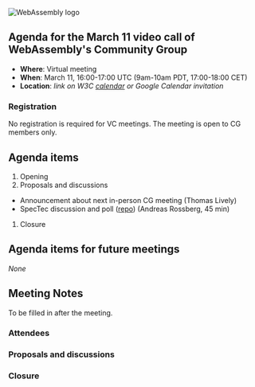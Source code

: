 ![WebAssembly logo](/images/WebAssembly.png)

## Agenda for the March 11 video call of WebAssembly's Community Group

- **Where**: Virtual meeting
- **When**: March 11, 16:00-17:00 UTC (9am-10am PDT, 17:00-18:00 CET)
- **Location**: *link on W3C [calendar](https://www.w3.org/groups/cg/webassembly/calendar/) or Google Calendar invitation*

### Registration

No registration is required for VC meetings. The meeting is open to CG members only.

## Agenda items

1. Opening
1. Proposals and discussions
  - Announcement about next in-person CG meeting (Thomas Lively)
  - SpecTec discussion and poll ([repo](https://github.com/Wasm-DSL/spectec/tree/main/spectec)) (Andreas Rossberg, 45 min)
1. Closure

## Agenda items for future meetings

*None*

## Meeting Notes

To be filled in after the meeting.

### Attendees

### Proposals and discussions

### Closure
